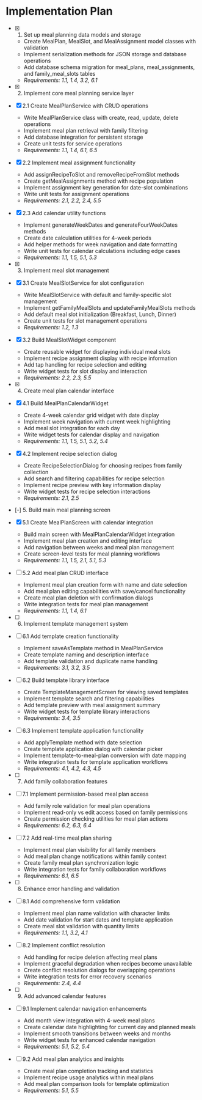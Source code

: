 # Implementation Plan

- [x] 1. Set up meal planning data models and storage
  - Create MealPlan, MealSlot, and MealAssignment model classes with validation
  - Implement serialization methods for JSON storage and database operations
  - Add database schema migration for meal_plans, meal_assignments, and family_meal_slots tables
  <!-- - Write unit tests for model validation and serialization -->
  - _Requirements: 1.1, 1.4, 3.2, 6.1_

- [x] 2. Implement core meal planning service layer
- [x] 2.1 Create MealPlanService with CRUD operations
  - Write MealPlanService class with create, read, update, delete operations
  - Implement meal plan retrieval with family filtering
  - Add database integration for persistent storage
  - Create unit tests for service operations
  - _Requirements: 1.1, 1.4, 6.1, 6.5_

- [x] 2.2 Implement meal assignment functionality
  - Add assignRecipeToSlot and removeRecipeFromSlot methods
  - Create getMealAssignments method with recipe population
  - Implement assignment key generation for date-slot combinations
  - Write unit tests for assignment operations
  - _Requirements: 2.1, 2.2, 2.4, 5.5_

- [x] 2.3 Add calendar utility functions
  - Implement generateWeekDates and generateFourWeekDates methods
  - Create date calculation utilities for 4-week periods
  - Add helper methods for week navigation and date formatting
  - Write unit tests for calendar calculations including edge cases
  - _Requirements: 1.1, 1.5, 5.1, 5.3_

- [x] 3. Implement meal slot management
- [x] 3.1 Create MealSlotService for slot configuration
  - Write MealSlotService with default and family-specific slot management
  - Implement getFamilyMealSlots and updateFamilyMealSlots methods
  - Add default meal slot initialization (Breakfast, Lunch, Dinner)
  - Create unit tests for slot management operations
  - _Requirements: 1.2, 1.3_

- [x] 3.2 Build MealSlotWidget component
  - Create reusable widget for displaying individual meal slots
  - Implement recipe assignment display with recipe information
  - Add tap handling for recipe selection and editing
  - Write widget tests for slot display and interaction
  - _Requirements: 2.2, 2.3, 5.5_

- [x] 4. Create meal plan calendar interface
- [x] 4.1 Build MealPlanCalendarWidget
  - Create 4-week calendar grid widget with date display
  - Implement week navigation with current week highlighting
  - Add meal slot integration for each day
  - Write widget tests for calendar display and navigation
  - _Requirements: 1.1, 1.5, 5.1, 5.2, 5.4_

- [x] 4.2 Implement recipe selection dialog
  - Create RecipeSelectionDialog for choosing recipes from family collection
  - Add search and filtering capabilities for recipe selection
  - Implement recipe preview with key information display
  - Write widget tests for recipe selection interactions
  - _Requirements: 2.1, 2.5_

- [-] 5. Build main meal planning screen
- [x] 5.1 Create MealPlanScreen with calendar integration
  - Build main screen with MealPlanCalendarWidget integration
  - Implement meal plan creation and editing interface
  - Add navigation between weeks and meal plan management
  - Create screen-level tests for meal planning workflows
  - _Requirements: 1.1, 1.5, 2.1, 5.1, 5.3_

- [ ] 5.2 Add meal plan CRUD interface
  - Implement meal plan creation form with name and date selection
  - Add meal plan editing capabilities with save/cancel functionality
  - Create meal plan deletion with confirmation dialogs
  - Write integration tests for meal plan management
  - _Requirements: 1.1, 1.4, 6.1_

- [ ] 6. Implement template management system
- [ ] 6.1 Add template creation functionality
  - Implement saveAsTemplate method in MealPlanService
  - Create template naming and description interface
  - Add template validation and duplicate name handling
  <!-- - Write unit tests for template creation operations -->
  - _Requirements: 3.1, 3.2, 3.5_

- [ ] 6.2 Build template library interface
  - Create TemplateManagementScreen for viewing saved templates
  - Implement template search and filtering capabilities
  - Add template preview with meal assignment summary
  - Write widget tests for template library interactions
  - _Requirements: 3.4, 3.5_

- [ ] 6.3 Implement template application functionality
  - Add applyTemplate method with date selection
  - Create template application dialog with calendar picker
  - Implement template-to-meal-plan conversion with date mapping
  - Write integration tests for template application workflows
  - _Requirements: 4.1, 4.2, 4.3, 4.5_

- [ ] 7. Add family collaboration features
- [ ] 7.1 Implement permission-based meal plan access
  - Add family role validation for meal plan operations
  - Implement read-only vs edit access based on family permissions
  - Create permission checking utilities for meal plan actions
  <!-- - Write unit tests for permission validation scenarios -->
  - _Requirements: 6.2, 6.3, 6.4_

- [ ] 7.2 Add real-time meal plan sharing
  - Implement meal plan visibility for all family members
  - Add meal plan change notifications within family context
  - Create family meal plan synchronization logic
  - Write integration tests for family collaboration workflows
  - _Requirements: 6.1, 6.5_

- [ ] 8. Enhance error handling and validation
- [ ] 8.1 Add comprehensive form validation
  - Implement meal plan name validation with character limits
  - Add date validation for start dates and template application
  - Create meal slot validation with quantity limits
  <!-- - Write unit tests for validation scenarios and error messages -->
  - _Requirements: 1.1, 3.2, 4.1_

- [ ] 8.2 Implement conflict resolution
  - Add handling for recipe deletion affecting meal plans
  - Implement graceful degradation when recipes become unavailable
  - Create conflict resolution dialogs for overlapping operations
  - Write integration tests for error recovery scenarios
  - _Requirements: 2.4, 4.4_

- [ ] 9. Add advanced calendar features
- [ ] 9.1 Implement calendar navigation enhancements
  - Add month view integration with 4-week meal plans
  - Create calendar date highlighting for current day and planned meals
  - Implement smooth transitions between weeks and months
  - Write widget tests for enhanced calendar navigation
  - _Requirements: 5.1, 5.2, 5.4_

- [ ] 9.2 Add meal plan analytics and insights
  - Create meal plan completion tracking and statistics
  - Implement recipe usage analytics within meal plans
  - Add meal plan comparison tools for template optimization
  <!-- - Write unit tests for analytics calculations and data aggregation -->
  - _Requirements: 5.1, 5.5_